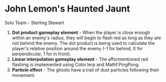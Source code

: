 # John Lemon's Haunted Jaunt
Solo Team - Sterling Stewart
1. **Dot product gameplay element** - When the player is close enough within an enemy's radius, they will begin to flash red as long as they are not behind the enemy. The dot product is being used to calculate the player's relative position around the enemy (-1 for behind, 0 for perpendicular, 1 for in front).
2. **Linear interpolation gameplay element** - The afformentioned red flashing is implemented using Color.lerp and Mathf.PingPong.
3. **Particle effect** - The ghosts have a trail of dust particles following their movement.
